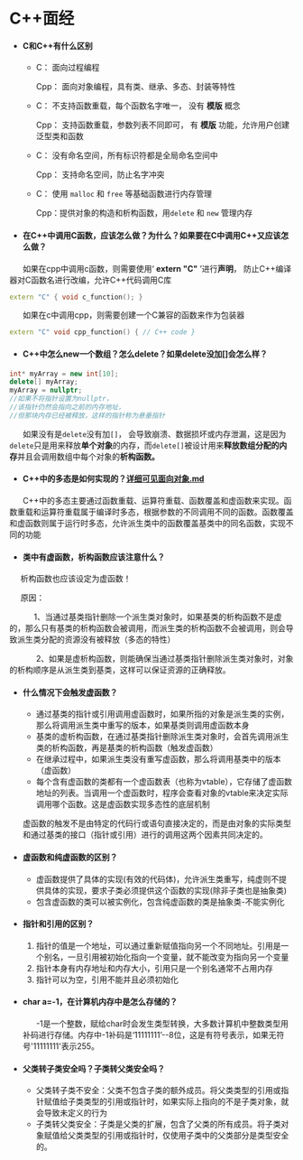# C++面经

- #### C和C++有什么区别
   - C： 面向过程编程

      Cpp： 面向对象编程，具有类、继承、多态、封装等特性

   - C： 不支持函数重载，每个函数名字唯一， 没有 **模版** 概念

      Cpp： 支持函数重载，参数列表不同即可， 有 **模版** 功能，允许用户创建泛型类和函数

   - C： 没有命名空间，所有标识符都是全局命名空间中

      Cpp： 支持命名空间，防止名字冲突

   - C： 使用 `malloc` 和 `free` 等基础函数进行内存管理

      Cpp：提供对象的构造和析构函数，用`delete` 和 `new` 管理内存

- #### 在C++中调用C函数，应该怎么做？为什么？如果要在C中调用C++又应该怎么做？

&nbsp; &nbsp; &nbsp; 如果在cpp中调用c函数，则需要使用‘ **extern "C"** ’进行**声明**， 防止C++编译器对C函数名进行改编，允许C++代码调用C库

```cpp
extern "C" { void c_function(); }
```
&nbsp; &nbsp; &nbsp; 如果在c中调用cpp，则需要创建一个C兼容的函数来作为包装器

```cpp
extern "C" void cpp_function() { // C++ code }
```

- #### C++中怎么new一个数组？怎么delete？如果delete没加[]会怎么样？

```cpp
int* myArray = new int[10]; 
delete[] myArray;
myArray = nullptr; 
//如果不将指针设置为nullptr，
//该指针仍然会指向之前的内存地址，
//但那块内存已经被释放，这样的指针称为悬垂指针
```

&nbsp; &nbsp; &nbsp; 如果没有是`delete`没有加`[]`， 会导致崩溃、数据损坏或内存泄漏，这是因为`delete`只是用来释放**单个对象**的内存，而`delete[]`被设计用来**释放数组分配的内存**并且会调用数组中每个对象的**析构函数。**

- #### C++中的多态是如何实现的？[详细可见面向对象.md](./面向对象.md)

&nbsp; &nbsp; &nbsp; C++中的多态主要通过函数重载、运算符重载、函数覆盖和虚函数来实现。函数重载和运算符重载属于编译时多态，根据参数的不同调用不同的函数。函数覆盖和虚函数则属于运行时多态，允许派生类中的函数覆盖基类中的同名函数，实现不同的功能

- #### 类中有虚函数，析构函数应该注意什么？

&nbsp; &nbsp; &nbsp;析构函数也应该设定为虚函数！

&nbsp; &nbsp; &nbsp;原因：

&nbsp; &nbsp; &nbsp; &nbsp; &nbsp; &nbsp;1、当通过基类指针删除一个派生类对象时，如果基类的析构函数不是虚的，那么只有基类的析构函数会被调用，而派生类的析构函数不会被调用，则会导致派生类分配的资源没有被释放（多态的特性）
   
&nbsp; &nbsp; &nbsp; &nbsp; &nbsp; &nbsp; 2、如果是虚析构函数，则能确保当通过基类指针删除派生类对象时，对象的析构顺序是从派生类到基类，这样可以保证资源的正确释放。

- #### 什么情况下会触发虚函数？
   - 通过基类的指针或引用调用虚函数时，如果所指的对象是派生类的实例，那么将调用派生类中重写的版本，如果基类则调用虚函数本身
   - 基类的虚析构函数，在通过基类指针删除派生类对象时，会首先调用派生类的析构函数，再是基类的析构函数（触发虚函数）
   - 在继承过程中，如果派生类没有重写虚函数，那么将调用基类中的版本（虚函数）
   - 每个含有虚函数的类都有一个虚函数表（也称为vtable），它存储了虚函数地址的列表。当调用一个虚函数时，程序会查看对象的vtable来决定实际调用哪个函数。这是虚函数实现多态性的底层机制

   虚函数的触发不是由特定的代码行或语句直接决定的，而是由对象的实际类型和通过基类的接口（指针或引用）进行的调用这两个因素共同决定的。

- #### 虚函数和纯虚函数的区别？
   - 虚函数提供了具体的实现(有效的代码体)，允许派生类重写，纯虚则不提供具体的实现，要求子类必须提供这个函数的实现(除非子类也是抽象类)
   - 包含虚函数的类可以被实例化，包含纯虚函数的类是抽象类-不能实例化
     
- #### 指针和引用的区别？
   1. 指针的值是一个地址，可以通过重新赋值指向另一个不同地址。引用是一个别名，一旦引用被初始化指向一个变量，就不能改变为指向另一个变量
   2. 指针本身有内存地址和内存大小，引用只是一个别名通常不占用内存
   3. 指针可以为空，引用不能并且必须初始化
      
- #### char a=-1，在计算机内存中是怎么存储的？

   &nbsp; &nbsp; &nbsp; \-1是一个整数，赋给char时会发生类型转换，大多数计算机中整数类型用补码进行存储。内存中-1补码是‘11111111’--8位，这是有符号表示，如果无符号'11111111'表示255。

- #### 父类转子类安全吗？子类转父类安全吗？
   - 父类转子类不安全：父类不包含子类的额外成员。将父类类型的引用或指针赋值给子类类型的引用或指针时，如果实际上指向的不是子类对象，就会导致未定义的行为
   - 子类转父类安全：子类是父类的扩展，包含了父类的所有成员。将子类对象赋值给父类类型的引用或指针时，仅使用子类中的父类部分是类型安全的。

